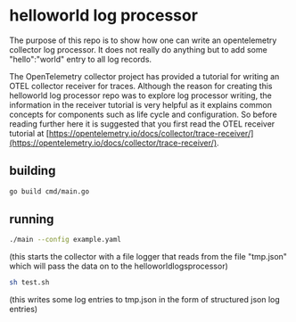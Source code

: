 # helloworld log processor

The purpose of this repo is to show how one can write an opentelemetry
collector log processor. It does not really do anything but to add
some "hello":"world" entry to all log records.

The OpenTelemetry collector project has provided a tutorial for
writing an OTEL collector receiver for traces. Although the reason for
creating this helloworld log processor repo was to explore log
processor writing, the information in the receiver tutorial is very
helpful as it explains common concepts for components such as
life cycle and configuration. So before reading further here it is
suggested that you first read the OTEL receiver tutorial at
[https://opentelemetry.io/docs/collector/trace-receiver/](https://opentelemetry.io/docs/collector/trace-receiver/).


## building
```bash
go build cmd/main.go
```

## running
```bash
./main --config example.yaml
```
(this starts the collector with a file logger that reads from the file
"tmp.json" which will pass the data on to the helloworldlogsprocessor)

```bash
sh test.sh
```
(this writes some log entries to tmp.json in the form of structured
json log entries)
